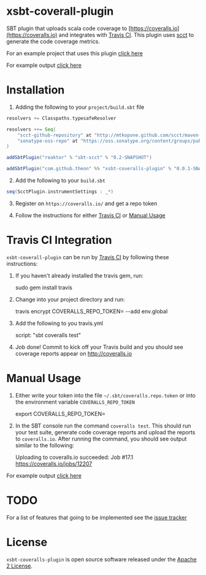 # xsbt-coverall-plugin

SBT plugin that uploads scala code coverage to [https://coveralls.io](https://coveralls.io) and integrates with [Travis CI](#travis-ci-integration). This plugin uses [scct](http://mtkopone.github.com/scct/) to generate the code coverage metrics.

For an example project that uses this plugin [click here](https://github.com/theon/scala-uri)

For example output [click here](https://coveralls.io/builds/6727)

# Installation

1) Adding the following to your `project/build.sbt` file

```scala
resolvers += Classpaths.typesafeResolver

resolvers ++= Seq(
    "scct-github-repository" at "http://mtkopone.github.com/scct/maven-repo",
    "sonatype-oss-repo" at "https://oss.sonatype.org/content/groups/public/"
)

addSbtPlugin("reaktor" % "sbt-scct" % "0.2-SNAPSHOT")

addSbtPlugin("com.github.theon" %% "xsbt-coveralls-plugin" % "0.0.1-SNAPSHOT")
```

2) Add the following to your `build.sbt`

```scala
seq(ScctPlugin.instrumentSettings : _*)
```

3) Register on `https://coveralls.io/` and get a repo token

4) Follow the instructions for either [Travis CI](#travis-ci-integration) or [Manual Usage](#manual-usage)

# Travis CI Integration

`xsbt-coverall-plugin` can be run by [Travis CI](http://about.travis-ci.org/) by following these instructions:

1) If you haven't already installed the travis gem, run:

    sudo gem install travis

2) Change into your project directory and run:

    travis encrypt COVERALLS_REPO_TOKEN=<your-coveralls-repo-token>  --add env.global

3) Add the following to you travis.yml

    script: "sbt coveralls test"

4) Job done! Commit to kick off your Travis build and you should see coverage reports appear on http://coveralls.io

# Manual Usage

1) Either write your token into the file `~/.sbt/coveralls.repo.token` or into the environment variable `COVERALLS_REPO_TOKEN`

    export COVERALLS_REPO_TOKEN=<your-coveralls-repo-token>

2) In the SBT console run the command `coveralls test`. This should run your test suite, generate code coverage reports and upload the reports to `coveralls.io`. After running the command, you should see output similar to the following:

    Uploading to coveralls.io succeeded: Job #17.1
    https://coveralls.io/jobs/12207

For example output [click here](https://coveralls.io/builds/6727)

# TODO

For a list of features that going to be implemented see the [issue tracker](https://github.com/theon/xsbt-coveralls-plugin/issues?labels=enhancement&page=1&state=open)

# License

`xsbt-coveralls-plugin` is open source software released under the [Apache 2 License](http://www.apache.org/licenses/LICENSE-2.0).
